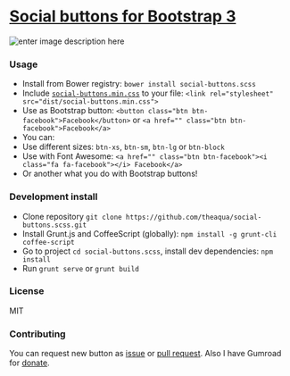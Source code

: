 # [Social buttons for Bootstrap 3](http://theaqua.github.io/social-buttons.scss/)
![enter image description here][1]

### Usage
 * Install from Bower registry: `bower install social-buttons.scss`
 * Include [`social-buttons.min.css`][2] to your file: `<link rel="stylesheet" src="dist/social-buttons.min.css">`
 * Use as Bootstrap button: `<button class="btn btn-facebook">Facebook</button>` or `<a href="" class="btn btn-facebook">Facebook</a>`
 * You can:
  * Use different sizes: `btn-xs`, `btn-sm`, `btn-lg` or `btn-block`
  * Use with Font Awesome: `<a href="" class="btn btn-facebook"><i class="fa fa-facebook"></i> Facebook</a>`
  * Or another what you do with Bootstrap buttons!

### Development install
 * Clone repository `git clone https://github.com/theaqua/social-buttons.scss.git`
 * Install Grunt.js and CoffeeScript (globally): `npm install -g grunt-cli coffee-script`
 * Go to project `cd social-buttons.scss`, install dev dependencies: `npm install`
 * Run `grunt serve` or `grunt build`

### License
MIT

### Contributing
You can request new button as [issue](https://github.com/theaqua/social-buttons.scss/issues) or [pull request](https://github.com/theaqua/social-buttons.scss/pulls). Also I have Gumroad for  [donate](https://gumroad.com/l/social-buttons).


  [1]: http://gm4.in/i/ftv.jpg
  [2]: https://github.com/theaqua/social-buttons.scss/blob/master/dist/social-buttons.min.css
